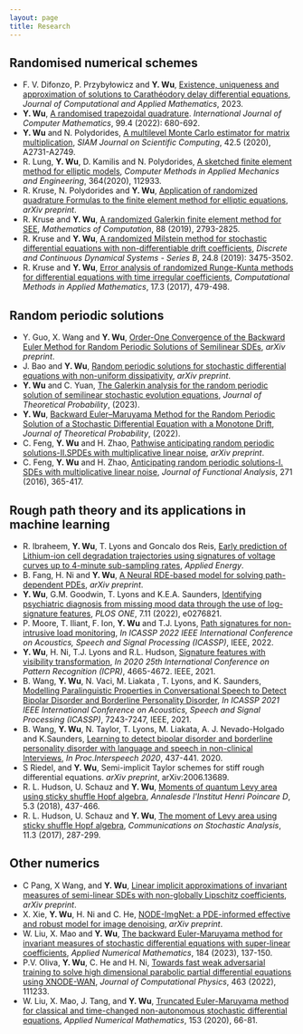```yaml
---
layout: page
title: Research
---
```


## Randomised numerical schemes 
* F. V. Difonzo, P. Przybyłowicz and **Y. Wu**, [Existence, uniqueness and approximation of solutions to Carathéodory delay differential equations](https://doi.org/10.1016/j.cam.2023.115411), *Journal of Computational and Applied Mathematics*, 2023.
* **Y. Wu**, [A randomised trapezoidal quadrature](https://doi.org/10.1080/00207160.2021.1929194). *International Journal of Computer Mathematics*, 99.4 (2022): 680-692.
* **Y. Wu** and N. Polydorides, [A multilevel Monte Carlo estimator for matrix multiplication](https://doi.org/10.1137/19M125604), *SIAM Journal on Scientific Computing*, 42.5 (2020), A2731-A2749.
* R. Lung, **Y. Wu**, D. Kamilis and N. Polydorides, [A sketched finite element method for elliptic models](https://doi.org/10.1016/j.cma.2020.112933), *Computer Methods in Applied Mechanics and Engineering*, 364(2020), 112933.
* R. Kruse, N. Polydorides and **Y. Wu**, [Application of randomized quadrature Formulas to the finite element method for elliptic equations](https://arxiv.org/abs/1908.08901), *arXiv preprint*.
* R. Kruse and **Y. Wu**, [A randomized Galerkin finite element method for SEE](https://doi.org/10.1090/mcom/3421), *Mathematics of Computation*, 88 (2019), 2793-2825.
* R. Kruse and **Y. Wu**, [A randomized Milstein method for stochastic differential equations with non-differentiable drift coefficients](https://doi.org/10.3934/dcdsb.2018253), *Discrete and Continuous Dynamical Systems - Series B*, 24.8 (2019): 3475-3502.
* R. Kruse and **Y. Wu**, [Error analysis of randomized Runge-Kunta methods for differential equations with time irregular coefficients](https://doi.org/10.1515/cmam-2016-0048), *Computational Methods in Applied Mathematics*, 17.3 (2017), 479-498.

## Random periodic solutions 
* Y. Guo, X. Wang and **Y. Wu**, [Order-One Convergence of the Backward Euler Method for Random Periodic Solutions of Semilinear SDEs](https://arxiv.org/abs/2306.06689), *arXiv preprint*.
* J. Bao and **Y. Wu**, [Random periodic solutions for stochastic differential equations with non-uniform dissipativity](https://arxiv.org/abs/2202.09771), *arXiv preprint*.
* **Y. Wu** and C. Yuan, [The Galerkin analysis for the random periodic solution of semilinear stochastic evolution equations](https://link.springer.com/article/10.1007/s10959-023-01236-x), *Journal of Theoretical Probability*, (2023).
* **Y. Wu**, [Backward Euler–Maruyama Method for the Random Periodic Solution of a Stochastic Differential Equation with a Monotone Drift](https://link.springer.com/article/10.1007/s10959-022-01178-w), *Journal of Theoretical Probability*, (2022).
* C. Feng, **Y. Wu** and H. Zhao, [Pathwise anticipating random periodic solutions-II.SPDEs with multiplicative linear noise](https://arxiv.org/abs/1803.00503), *arXiv preprint*.
* C. Feng, **Y. Wu** and H. Zhao, [Anticipating random periodic solutions-I. SDEs with multiplicative linear noise](https://doi.org/10.1016/j.jfa.2016.04.027), *Journal of Functional Analysis*, 271 (2016), 365-417.


## Rough path theory and its applications in machine learning
* R. Ibraheem,  **Y. Wu**, T. Lyons and Goncalo dos Reis, [Early prediction of Lithium-ion cell degradation trajectories using signatures of voltage curves up to 4-minute sub-sampling rates](https://doi.org/10.1016/j.apenergy.2023.121974), *Applied Energy*.
* B. Fang, H. Ni and **Y. Wu**, [A Neural RDE-based model for solving path-dependent PDEs](https://arxiv.org/abs/2306.01123),  *arXiv preprint*.
* **Y. Wu**, G.M. Goodwin, T. Lyons and K.E.A. Saunders, [Identifying psychiatric diagnosis from missing mood data through the use of log-signature features](https://journals.plos.org/plosone/article/authors?id=10.1371/journal.pone.0276821), *PLOS ONE*, 7.11 (2022), e0276821.
* P. Moore, T. Iliant, F. Ion, **Y. Wu** and T.J. Lyons, [Path signatures for non-intrusive load monitoring](https://ieeexplore.ieee.org/document/9747285), *In ICASSP 2022 IEEE International Conference on Acoustics, Speech and Signal Processing (ICASSP)*, IEEE, 2022.
* **Y. Wu**, H. Ni, T.J. Lyons and R.L. Hudson, [Signature features with visibility transformation](https://doi.org/10.1109/ICPR48806.2021.9412642), *In 2020 25th International Conference on Pattern Recognition (ICPR)*, 4665-4672. IEEE, 2021.
* B. Wang, **Y. Wu**, N. Vaci, M. Liakata , T. Lyons, and K. Saunders, [Modelling Paralinguistic Properties in Conversational Speech to Detect Bipolar Disorder and Borderline Personality Disorder](https://doi.org/10.1109/ICASSP39728.2021.9413891), *In ICASSP 2021 IEEE International Conference on Acoustics, Speech and Signal Processing (ICASSP)*, 7243-7247, IEEE, 2021.
* B. Wang, **Y. Wu**, N. Taylor, T. Lyons, M. Liakata, A. J. Nevado-Holgado and K.Saunders, [Learning to detect bipolar disorder and borderline personality disorder with
language and speech in non-clinical Interviews](https://doi.org/10.21437/Interspeech.2020-3040), *In Proc.Interspeech 2020*, 437-441. 2020.
* S Riedel, and **Y. Wu**, Semi-implicit Taylor schemes for stiff rough differential equations. *arXiv preprint*, arXiv:2006.13689.
* R. L. Hudson, U. Schauz and **Y. Wu**, [Moments of quantum Levy area using sticky shuffle Hopf algebra](https://doi.org/10.4171/AIHPD/59), *Annalesde l'Institut Henri Poincare D*, 5.3 (2018), 437-466.
* R. L. Hudson, U. Schauz and **Y. Wu**, [The moment of Levy area using sticky shuffle Hopf algebra](https://doi.org/10.31390/cosa.11.3.02), *Communications on Stochastic Analysis*, 11.3 (2017), 287-299.

## Other numerics
* C Pang, X Wang, and **Y. Wu**, [Linear implicit approximations of invariant measures of semi-linear SDEs with non-globally Lipschitz coefficients](https://arxiv.org/pdf/2308.12886.pdf), *arXiv preprint*.
* X. Xie, **Y. Wu**, H. Ni and C. He, [NODE-ImgNet: a PDE-informed effective and robust model for image denoising](https://arxiv.org/pdf/2305.11049.pdf), *arXiv preprint*.
* W. Liu, X. Mao and **Y. Wu**, [The backward Euler-Maruyama method for invariant measures of stochastic differential equations with super-linear coefficients](https://doi.org/10.1016/j.apnum.2022.09.017), *Applied Numerical Mathematics*, 184 (2023), 137-150.
* P.V. Oliva, **Y. Wu**, C. He and H. Ni, [Towards fast weak adversarial training to solve high dimensional parabolic partial differential equations using XNODE-WAN](https://doi.org/10.1016/j.jcp.2022.111233), *Journal of Computational Physics*, 463 (2022), 111233.
* W. Liu, X. Mao, J. Tang, and **Y. Wu**, [Truncated Euler-Maruyama method for classical and time-changed non-autonomous stochastic differential equations](https://doi.org/10.1016/j.apnum.2020.02.007), *Applied Numerical Mathematics*, 153 (2020), 66-81.

